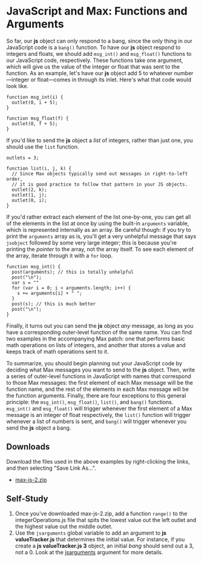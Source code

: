 # JavaScript and Max: Functions and Arguments

So far, our **js** object can only respond to a bang, since the only thing in
our JavaScript code is a `bang()` function.  To have our **js** object respond
to integers and floats, we should add `msg_int()` and `msg_float()` functions
to our JavaScript code, respectively.  These functions take one argument, which
will give us the value of the integer or float that was sent to the function.
As an example, let's have our **js** object add 5 to whatever number—integer or
float—comes in through its inlet.  Here's what that code would look like.

	function msg_int(i) {
	  outlet(0, i + 5);
	}

	function msg_float(f) {
	  outlet(0, f + 5);
	}


If you'd like to send the **js** object a _list_ of integers, rather than just
one, you should use the `list` function.

	outlets = 3;

	function list(i, j, k) {
	  // Since Max objects typically send out messages in right-to-left order,
	  // it is good practice to follow that pattern in your JS objects.
	  outlet(2, k);
	  outlet(1, j);
	  outlet(0, i);
	}

If you'd rather extract each element of the list one-by-one, you can get all of
the elements in the list at once by using the built-in `arguments` variable,
which is represented internally as an array.  Be careful though: if you try to
print the `arguments` array as is, you'll get a very unhelpful message that
says `jsobject` followed by some very large integer; this is because you're
printing the _pointer_ to the array, not the array itself.  To see each element
of the array, iterate through it with a `for` loop.

	function msg_int() {
	  post(arguments); // this is totally unhelpful
	  post("\n");
	  var s = ""
	  for (var i = 0; i < arguments.length; i++) {
	    s += arguments[i] + " ";
	  }
	  post(s); // this is much better
	  post("\n");
	}

Finally, it turns out you can send the **js** object _any_ message, as long as
you have a corresponding outer-level function of the same name.  You can find
two examples in the accompanying Max patch: one that performs basic math
operations on lists of integers, and another that stores a value and keeps
track of math operations sent to it.

To summarize, you should begin planning out your JavaScript code by deciding
what Max messages you want to send to the **js** object.  Then, write a series
of outer-level functions in JavaScript with names that correspond to those Max
messages: the first element of each Max message will be the function name, and
the rest of the elements in each Max message will be the function arguments.
Finally, there are four exceptions to this general principle: the `msg_int()`,
`msg_float()`, `list()`, and `bang()` functions.  `msg_int()` and `msg_float()`
will trigger whenever the first element of a Max message is an integer of float
respectively, the `list()` function will trigger whenever a list of numbers is
sent, and `bang()` will trigger whenever you send the **js** object a bang.


## Downloads

Download the files used in the above examples by right-clicking the links, and
then selecting "Save Link As...".

* [max-js-2.zip](max-js-2.zip)


## Self-Study

1. Once you've downloaded max-js-2.zip, add a function `range()` to the
   integerOperations.js file that spits the lowest value out the left outlet
   and the highest value out the middle outlet.
2. Use the `jsarguments` global variable to add an argument to
   **js valueTracker.js** that determines the initial value.  For instance, if
   you create a **js valueTracker.js 3** object, an initial _bang_ should send
   out a 3, not a 0.  Look at the
   [jsarguments](https://docs.cycling74.com/max7/maxobject/js) argument for
   more details.
